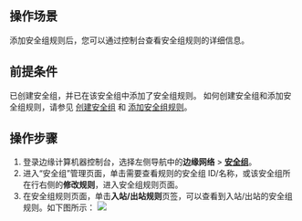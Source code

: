 ## 操作场景
添加安全组规则后，您可以通过控制台查看安全组规则的详细信息。

## 前提条件
已创建安全组，并已在该安全组中添加了安全组规则。
如何创建安全组和添加安全组规则，请参见 [创建安全组](https://intl.cloud.tencent.com/document/product/1119/43432) 和 [添加安全组规则](https://intl.cloud.tencent.com/document/product/1119/43440)。

## 操作步骤
1. 登录边缘计算机器控制台，选择左侧导航中的**边缘网络** > **[安全组](https://console.cloud.tencent.com/ecm/safe)**。
2. 进入“安全组”管理页面，单击需要查看规则的安全组 ID/名称，或该安全组所在行右侧的**修改规则**，进入安全组规则页面。
4. 在安全组规则页面，单击**入站/出站规则**页签，可以查看到入站/出站的安全组规则。如下图所示：
![](https://qcloudimg.tencent-cloud.cn/raw/4b30303b01500baa6cdac68397cf3450.png)
